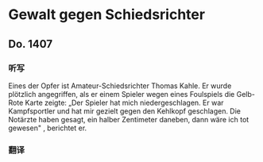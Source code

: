 Gewalt gegen Schiedsrichter
==========

## Do. 1407

### 听写

Eines der Opfer ist Amateur-Schiedsrichter Thomas Kahle. Er wurde plötzlich angegriffen, als er einem Spieler wegen eines Foulspiels die Gelb-Rote Karte zeigte: „Der Spieler hat mich niedergeschlagen. Er war Kampfsportler und hat mir gezielt gegen den Kehlkopf geschlagen. Die Notärzte haben gesagt, ein halber Zentimeter daneben, dann wäre ich tot gewesen" , berichtet er.

### 翻译

